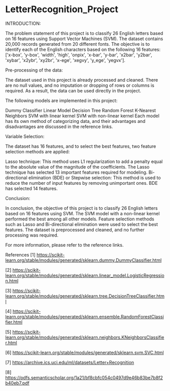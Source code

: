 # LetterRecognition_Project
INTRODUCTION:  

The problem statement of this project is to classify 26 English letters based on 16 features using Support Vector Machines (SVM). The dataset contains 20,000 records generated from 20 different fonts. The objective is to identify each of the English characters based on the following 16 features:
['x-box', 'y-box', 'width', 'high', 'onpix', 'x-bar', 'y-bar', 'x2bar', 'y2bar', 'xybar', 'x2ybr', 'xy2br', 'x-ege', 'xegvy', 'y_ege', 'yegvx'].

Pre-processing of the data:

The dataset used in this project is already processed and cleaned. There are no null values, and no imputation or dropping of rows or columns is required. As a result, the data can be used directly in the project.

The following models are implemented in this project:

Dummy Classifier
Linear Model
Decision Tree
Random Forest
K-Nearest Neighbors
SVM with linear kernel
SVM with non-linear kernel
Each model has its own method of categorizing data, and their advantages and disadvantages are discussed in the reference links.

Variable Selection:


The dataset has 16 features, and to select the best features, two feature selection methods are applied:

Lasso technique: This method uses L1 regularization to add a penalty equal to the absolute value of the magnitude of the coefficients. The Lasso technique has selected 13 important features required for modeling.
Bi-directional elimination (BDE) or Stepwise selection: This method is used to reduce the number of input features by removing unimportant ones. BDE has selected 14 features.

Conclusion:


In conclusion, the objective of this project is to classify 26 English letters based on 16 features using SVM. The SVM model with a non-linear kernel performed the best among all other models. Feature selection methods such as Lasso and Bi-directional elimination were used to select the best features. The dataset is preprocessed and cleaned, and no further processing was required.

For more information, please refer to the reference links.

References
[1] https://scikit-learn.org/stable/modules/generated/sklearn.dummy.DummyClassifier.html

[2] https://scikit-learn.org/stable/modules/generated/sklearn.linear_model.LogisticRegression.html

[3] https://scikit-learn.org/stable/modules/generated/sklearn.tree.DecisionTreeClassifier.html

[4] https://scikit-learn.org/stable/modules/generated/sklearn.ensemble.RandomForestClassifier.html

[5] https://scikit-learn.org/stable/modules/generated/sklearn.neighbors.KNeighborsClassifier.html

[6] https://scikit-learn.org/stable/modules/generated/sklearn.svm.SVC.html

[7] https://archive.ics.uci.edu/ml/datasets/Letter+Recognition

[8] https://pdfs.semanticscholar.org/1a21/bf8cbfc054c0497d9e46b83be7b8f2b40eb7.pdf
